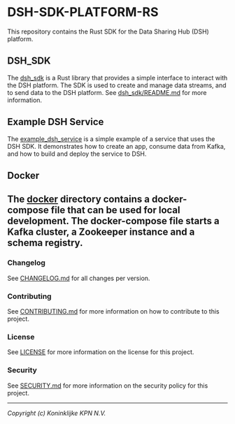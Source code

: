 # DSH-SDK-PLATFORM-RS
This repository contains the Rust SDK for the Data Sharing Hub (DSH) platform. 

## DSH_SDK
The [dsh_sdk](dsh_sdk) is a Rust library that provides a simple interface to interact with the DSH platform. The SDK is used to create and manage data streams, and to send data to the DSH platform.
See [dsh_sdk/README.md](dsh_sdk/README.md) for more information.

## Example DSH Service
The [example_dsh_service](example_dsh_service) is a simple example of a service that uses the DSH SDK. It demonstrates how to create an app, consume data from Kafka, and how to build and deploy the service to DSH.

## Docker
The [docker](docker) directory contains a docker-compose file that can be used for local development. The docker-compose file starts a Kafka cluster, a Zookeeper instance and a schema registry.
---

### Changelog
See [CHANGELOG.md](CHANGELOG.md) for all changes per version.

### Contributing
See [CONTRIBUTING.md](CONTRIBUTING.md) for more information on how to contribute to this project.

### License
See [LICENSE](LICENSE) for more information on the license for this project.

### Security
See [SECURITY.md](SECURITY.md) for more information on the security policy for this project.

---
_Copyright (c) Koninklijke KPN N.V._ 
